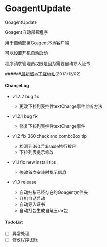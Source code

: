 GoagentUpdate
=============
        
GoagentUpdate

Goagent自动部署程序

用于自动部署Goagent本地客户端

可以设置开机自动启动

程序请求管理员权限是因为需要自动导入证书

######[最新版本下载地址](https://raw.github.com/sherlock99/GoagentUpdate/master/GoagentUpdate.exe)(2013/12/02)

#### ChangeLog ####
* v1.2.2 bug fix
    * 更改下拉列表控件textChange事件监听方法

* v1.2.1 bug fix
    * 修复下拉列表控件textChange事件

* v1.2 fix 360 check and comboBox tip
    * 检测到360后disable执行按钮
    * 下拉列表提示修改

* v1.1 fix new install tips
    * 修改首次安装时提示信息

* v1.0 release
    * 自动扫描已经存在的Goagent文件夹
    * 开机自动启动
    * 自动导入证书
    * 自动打包生成自解压rar包


#### TodoList ####
- [ ] 异常处理
- [ ] 修改程序图标
